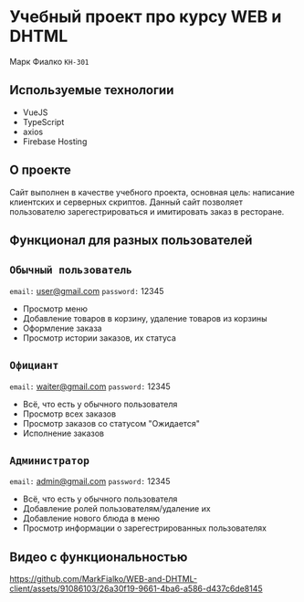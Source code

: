 # Учебный проект про курсу WEB и DHTML

Марк Фиалко `КН-301`

## Используемые технологии
* VueJS
* TypeScript
* axios
* Firebase Hosting

## О проекте
Сайт выполнен в качестве учебного проекта, основная цель: написание клиентских и серверных скриптов. Данный сайт позволяет пользователю зарегестрироваться и имитировать заказ в ресторане.

## Функционал для разных пользователей


## `Обычный пользователь`  
`email:` user@gmail.com
`password:` 12345
* Просмотр меню
* Добавление товаров в корзину, удаление товаров из корзины
* Оформление заказа
* Просмотр истории заказов, их статуса

## `Официант` 
`email:` waiter@gmail.com
`password:` 12345
* Всё, что есть у обычного пользователя
* Просмотр всех заказов
* Просмотр заказов со статусом "Ожидается"
* Исполнение заказов

## `Администратор`  
`email:` admin@gmail.com
`password:` 12345
* Всё, что есть у обычного пользователя
* Добавление ролей пользователям/удаление их
* Добавление нового блюда в меню
* Просмотр информации о зарегестрированных пользователях

## Видео c функциональностью


https://github.com/MarkFialko/WEB-and-DHTML-client/assets/91086103/26a30f19-9661-4ba6-a586-d437c6de8145

